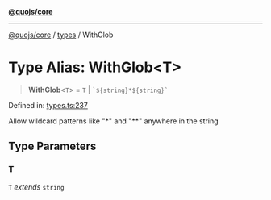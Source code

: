 [**@quojs/core**](../../README.md)

***

[@quojs/core](../../README.md) / [types](../README.md) / WithGlob

# Type Alias: WithGlob\<T\>

> **WithGlob**\<`T`\> = `T` \| `` `${string}*${string}` ``

Defined in: [types.ts:237](https://github.com/quojs/quojs/blob/bb0aab212261db76d8cdd24be568e1eb39570c11/packages/core/src/types.ts#L237)

Allow wildcard patterns like "*" and "**" anywhere in the string

## Type Parameters

### T

`T` *extends* `string`
